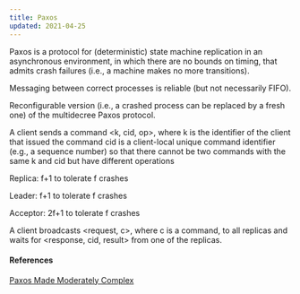 ```yaml
---
title: Paxos
updated: 2021-04-25
---
```


Paxos is a protocol for (deterministic) state machine replication in an asynchronous environment, in which there are no bounds on timing, that admits crash failures (i.e., a machine makes no more transitions).

Messaging between correct processes is reliable (but not necessarily FIFO).

Reconfigurable version (i.e., a crashed process can be replaced by a fresh one)
of the multidecree Paxos protocol.

A client sends a command <k, cid, op>, where
k is the identifier of the client that issued the command
cid is a client-local unique command identifier (e.g., a sequence number)
so that there cannot be two commands with the same k and cid but have different operations

Replica:
f+1 to tolerate f crashes

Leader:
f+1 to tolerate f crashes

Acceptor:
2f+1 to tolerate f crashes


A client broadcasts <request, c>, where c is a command, to all replicas and waits for <response, cid, result> from one of the replicas.



#### References

[Paxos Made Moderately Complex](https://dl.acm.org/doi/10.1145/2673577)